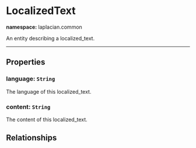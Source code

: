 # **LocalizedText**
**namespace:** laplacian.common

An entity describing a localized_text.



---

## Properties

### language: `String`
The language of this localized_text.

### content: `String`
The content of this localized_text.

## Relationships
